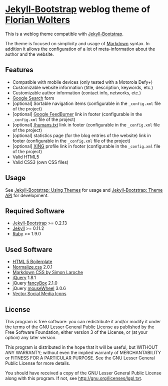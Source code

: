 # [Jekyll-Bootstrap][1] weblog theme of [Florian Wolters][2]

This is a weblog theme compatible with [Jekyll-Bootstrap][1].

The theme is focused on simplicity and usage of [Markdown][3] syntax. In addition it allows the configuration of a lot of meta-information about the author and the website.

## Features

* Compatible with mobile devices (only tested with a Motorola Defy+)
* Customizable website information (title, description, keywords, etc.)
* Customizable author information (contact info, networks, etc.)
* [Google Search][4] form
* [optional] Sortable navigation items (configurable in the `_config.xml` file of the project)
* [optional] [Google FeedBurner][5] link in footer (configurable in the `_config.xml` file of the project)
* [optional] [/humans.txt][6] link in footer (configurable in the `_config.xml` file of the project)
* [optional] statistics page (for the blog entries of the website) link in footer (configurable in the `_config.xml` file of the project)
* [optional] [XING][7] profile link in footer (configurable in the `_config.xml` file of the project)
* Valid HTML5
* Valid CSS3 (own CSS files)

## Usage

See [Jekyll-Bootstrap: Using Themes][8] for usage and [Jekyll-Bootstrap: Theme API][9] for development.

## Required Software

* [Jekyll-Bootstrap][1] >= 0.2.13
* [Jekyll][10] >= 0.11.2
* [Ruby][17] >= 1.9.0

## Used Software

* [HTML 5 Boilerplate](http://html5boilerplate.com)
* [Normalize.css][15] 2.0.1
* [Markdown CSS by Simon Laroche][14]
* [jQuery][12] 1.8.1
* jQuery [fancyBox][13] 2.1.0
* jQuery [mouseWheel][13] 3.0.6
* [Vector Social Media Icons][16]

## License

This program is free software: you can redistribute it and/or modify it under the terms of the GNU Lesser General Public License as published by the Free Software Foundation, either version 3 of the License, or (at your option) any later version.

This program is distributed in the hope that it will be useful, but WITHOUT ANY WARRANTY; without even the implied warranty of MERCHANTABILITY or FITNESS FOR A PARTICULAR PURPOSE.  See the GNU Lesser General Public License for more details.

You should have received a copy of the GNU Lesser General Public License along with this program. If not, see <http://gnu.org/licenses/lgpl.txt>.

[1]: http://jekyllbootstrap.com
[2]: http://florianwolters.github.com
[3]: http://daringfireball.net/projects/markdown
[4]: http://google.com
[5]: http://feedburner.com
[6]: http://humanstxt.org
[7]: http://xing.com
[8]: http://jekyllbootstrap.com/usage/jekyll-theming.html
[9]: http://jekyllbootstrap.com/api/theme-api.html
[10]: http://jekyllrb.com
[11]: http://html5boilerplate.com
[12]: http://jquery.com
[13]: http://fancyapps.com/fancybox
[14]: http://simon.lc/sites/markdown
[15]: http://necolas.github.com/normalize.css
[16]: http://icondock.com/free/vector-social-media-icons
[17]: http://ruby-lang.org
